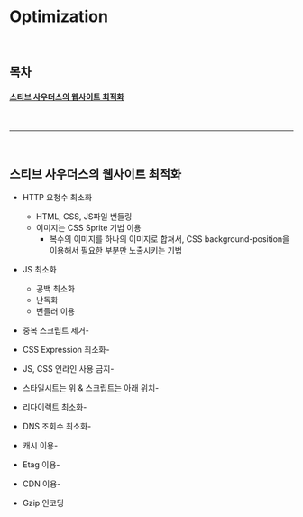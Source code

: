 # Optimization

<br>

## 목차

#### [스티브 사우더스의 웹사이트 최적화](#스티브-사우더스의-웹사이트-최적화)

<br>

---

<br>

## 스티브 사우더스의 웹사이트 최적화

- HTTP 요청수 최소화

  - HTML, CSS, JS파일 번들링
  - 이미지는 CSS Sprite 기법 이용
    - 복수의 이미지를 하나의 이미지로 합쳐서,
      CSS background-position을 이용해서 필요한 부분만 노출시키는 기법

- JS 최소화

  - 공백 최소화
  - 난독화
  - 번들러 이용

- 중복 스크립트 제거-
- CSS Expression 최소화-
- JS, CSS 인라인 사용 금지-
- 스타일시트는 위 & 스크립트는 아래 위치-
- 리다이렉트 최소화-
- DNS 조회수 최소화-
- 캐시 이용-
- Etag 이용-
- CDN 이용-
- Gzip 인코딩

<br>
